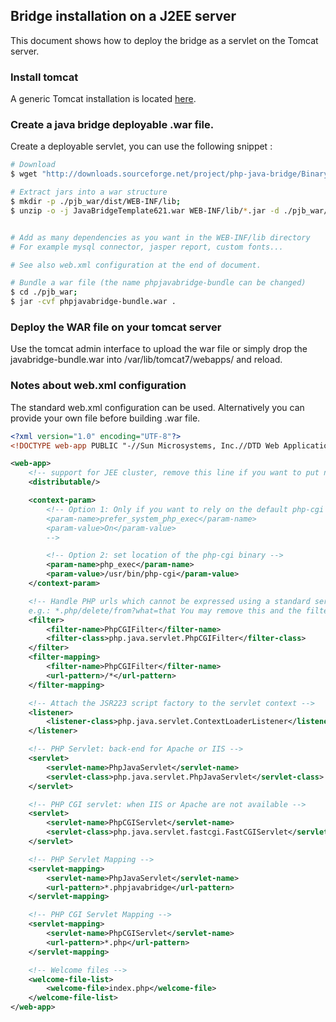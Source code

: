 ## Bridge installation on a J2EE server

This document shows how to deploy the bridge as a servlet on the Tomcat server.

### Install tomcat

A generic Tomcat installation is located [here](./install_server.md).


### Create a java bridge deployable .war file.
 
Create a deployable servlet, you can use the following snippet :

```bash
# Download 
$ wget "http://downloads.sourceforge.net/project/php-java-bridge/Binary%20package/php-java-bridge_6.2.1/JavaBridgeTemplate621.war?r=http%3A%2F%2Fsourceforge.net%2Fprojects%2Fphp-java-bridge%2Ffiles%2FBinary%2520package%2Fphp-java-bridge_6.2.1%2F&ts=1415114437&use_mirror=softlayer-ams" -O JavaBridgeTemplate621.war;

# Extract jars into a war structure
$ mkdir -p ./pjb_war/dist/WEB-INF/lib;
$ unzip -o -j JavaBridgeTemplate621.war WEB-INF/lib/*.jar -d ./pjb_war/dist/WEB-INF/lib;


# Add as many dependencies as you want in the WEB-INF/lib directory
# For example mysql connector, jasper report, custom fonts...

# See also web.xml configuration at the end of document.

# Bundle a war file (the name phpjavabridge-bundle can be changed)
$ cd ./pjb_war;
$ jar -cvf phpjavabridge-bundle.war .
```

### Deploy the WAR file on your tomcat server

Use the tomcat admin interface to upload the war file or simply drop the javabridge-bundle.war into /var/lib/tomcat7/webapps/ and reload.

### Notes about web.xml configuration 

The standard web.xml configuration can be used. Alternatively you can provide your own file before building .war file. 


```xml
<?xml version="1.0" encoding="UTF-8"?>
<!DOCTYPE web-app PUBLIC "-//Sun Microsystems, Inc.//DTD Web Application 2.3//EN" "http://java.sun.com/dtd/web-app_2_3.dtd">

<web-app>
    <!-- support for JEE cluster, remove this line if you want to put non-serializable objects into the java_session() -->
    <distributable/>

    <context-param>
        <!-- Option 1: Only if you want to rely on the default php-cgi binary
        <param-name>prefer_system_php_exec</param-name>
        <param-value>On</param-value>
        -->        

        <!-- Option 2: set location of the php-cgi binary -->
        <param-name>php_exec</param-name>
        <param-value>/usr/bin/php-cgi</param-value>
    </context-param>

    <!-- Handle PHP urls which cannot be expressed using a standard servlet spec 2.2 url-pattern, 
    e.g.: *.php/delete/from?what=that You may remove this and the filter-mapping below -->
    <filter>
        <filter-name>PhpCGIFilter</filter-name>
        <filter-class>php.java.servlet.PhpCGIFilter</filter-class>
    </filter>
    <filter-mapping>
        <filter-name>PhpCGIFilter</filter-name>
        <url-pattern>/*</url-pattern>
    </filter-mapping>

    <!-- Attach the JSR223 script factory to the servlet context -->
    <listener>
        <listener-class>php.java.servlet.ContextLoaderListener</listener-class>
    </listener>

    <!-- PHP Servlet: back-end for Apache or IIS -->
    <servlet>
        <servlet-name>PhpJavaServlet</servlet-name>
        <servlet-class>php.java.servlet.PhpJavaServlet</servlet-class>
    </servlet>

    <!-- PHP CGI servlet: when IIS or Apache are not available -->
    <servlet>
        <servlet-name>PhpCGIServlet</servlet-name>
        <servlet-class>php.java.servlet.fastcgi.FastCGIServlet</servlet-class>
    </servlet>

    <!-- PHP Servlet Mapping -->
    <servlet-mapping>
        <servlet-name>PhpJavaServlet</servlet-name>
        <url-pattern>*.phpjavabridge</url-pattern>
    </servlet-mapping>

    <!-- PHP CGI Servlet Mapping -->
    <servlet-mapping>
        <servlet-name>PhpCGIServlet</servlet-name>
        <url-pattern>*.php</url-pattern>
    </servlet-mapping>

    <!-- Welcome files -->
    <welcome-file-list>
        <welcome-file>index.php</welcome-file>
    </welcome-file-list>
</web-app>
```

